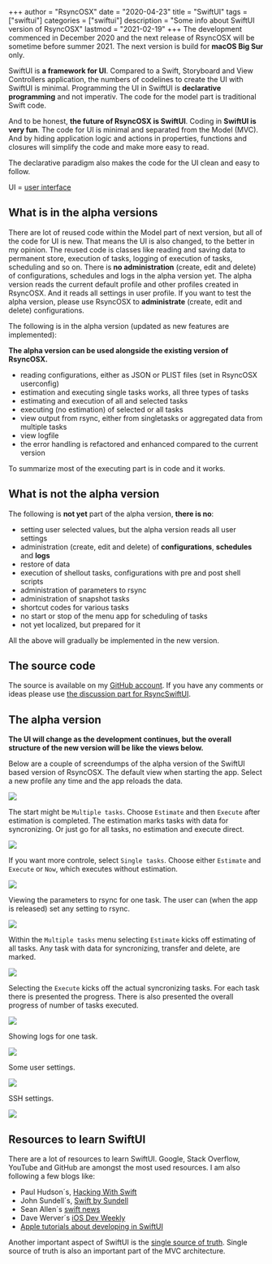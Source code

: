 +++
author = "RsyncOSX"
date = "2020-04-23"
title =  "SwiftUI"
tags = ["swiftui"]
categories = ["swiftui"]
description = "Some info about SwiftUI version of RsyncOSX"
lastmod = "2021-02-19"
+++
The development commenced in December 2020 and the next release of RsyncOSX will be sometime before summer 2021. The next version is build for **macOS Big Sur** only.

SwiftUI is **a framework for UI**. Compared to a Swift, Storyboard and View Controllers application, the numbers of codelines to create the UI with SwiftUI is minimal. Programming the UI in SwiftUI is **declarative programming** and not imperativ. The code for the model part is traditional Swift code.

And to be honest, **the future of RsyncOSX is SwiftUI**. Coding in **SwiftUI is very fun**. The code for UI is minimal and separated from the Model (MVC). And by hiding application logic and actions in properties, functions and closures will simplify the code and make more easy to read.

The declarative paradigm also makes the code for the UI clean and easy to follow.

UI = [user interface](https://en.wikipedia.org/wiki/User_interface)

## What is in the alpha versions

There are lot of reused code within the Model part of next version, but all of the code for UI is new. That means the UI is also changed, to the better in my opinion. The reused code is classes like reading and saving data to permanent store, execution of tasks, logging of execution of tasks, scheduling and so on. There is **no administration** (create, edit and delete) of configurations, schedules and logs in the alpha version yet. The alpha version reads the current default profile and other profiles created in RsyncOSX. And it reads all settings in user profile. If you want to test the alpha version, please use RsyncOSX to **administrate** (create, edit and delete) configurations.

The following is in the alpha version (updated as new features are implemented):

**The alpha version can be used alongside the existing version of RsyncOSX.**

- reading configurations, either as JSON or PLIST files (set in RsyncOSX userconfig)
- estimation and executing single tasks works, all three types of tasks
- estimating and execution of all and selected tasks
- executing (no estimation) of selected or all tasks
- view output from rsync, either from singletasks or aggregated data from multiple tasks
- view logfile
- the error handling is refactored and enhanced compared to the current version

To summarize most of the executing part is in code and it works.

## What is not the alpha version

The following is **not yet** part of the alpha version, **there is no**:

- setting user selected values, but the alpha version reads all user settings
- administration (create, edit and delete) of **configurations**, **schedules** and **logs**
- restore of data
- execution of shellout tasks, configurations with pre and post shell scripts
- administration of parameters to rsync
- administration of snapshot tasks
- shortcut codes for various tasks
- no start or stop of the menu app for scheduling of tasks
- not yet localized, but prepared for it

All the above will gradually be implemented in the new version.

## The source code

The source is available on my [GitHub account](https://github.com/rsyncOSX/RsyncSwiftUI). If you have any comments or ideas please use [the discussion part for RsyncSwiftUI](https://github.com/rsyncOSX/RsyncSwiftUI/discussions).

## The alpha version

**The UI will change as the development continues, but the overall structure of the new version will be like the views below.**

Below are a couple of screendumps of the alpha version of the SwiftUI based version of RsyncOSX. The default view when starting the app. Select a new profile any time and the app reloads the data.

![](/images/RsyncOSX/master/swiftui/1.png)

The start might be `Multiple tasks`. Choose `Estimate` and then `Execute` after estimation is completed. The estimation marks tasks with data for syncronizing. Or just go for all tasks, no estimation and execute direct.

![](/images/RsyncOSX/master/swiftui/2.png)

If you want more controle, select `Single tasks`. Choose either `Estimate` and `Execute` or `Now`, which executes without estimation.

![](/images/RsyncOSX/master/swiftui/3.png)

Viewing the parameters to rsync for one task. The user can (when the app is released) set any setting to rsync.

![](/images/RsyncOSX/master/swiftui/4.png)

Within the `Multiple tasks` menu selecting `Estimate` kicks off estimating of all tasks. Any task with data for syncronizing, transfer and delete, are marked.

![](/images/RsyncOSX/master/swiftui/estimating.png)

Selecting the `Execute` kicks off the actual syncronizing tasks. For each task there is presented the progress. There is also presented the overall progress of number of tasks executed.

![](/images/RsyncOSX/master/swiftui/execute.png)

Showing logs for one task.

![](/images/RsyncOSX/master/swiftui/logs.png)

Some user settings.

![](/images/RsyncOSX/master/swiftui/rsync.png)

SSH settings.

![](/images/RsyncOSX/master/swiftui/ssh.png)

## Resources to learn SwiftUI

There are a lot of resources to learn SwiftUI. Google, Stack Overflow, YouTube and GitHub are amongst the most used resources. I am also following a few blogs like:

- Paul Hudson´s, [Hacking With Swift](https://www.hackingwithswift.com/)
- John Sundell´s, [Swift by Sundell](https://swiftbysundell.com/)
- Sean Allen´s [swift news](https://github.com/SAllen0400/swift-news)
- Dave Werver´s [iOS Dev Weekly](https://iosdevweekly.com/)
- [Apple tutorials about developing in SwiftUI](https://developer.apple.com/tutorials/app-dev-training)

Another important aspect of SwiftUI is the [single source of truth](https://developer.apple.com/documentation/swiftui/managing-user-interface-state). Single source of truth is also an important part of the MVC architecture.
